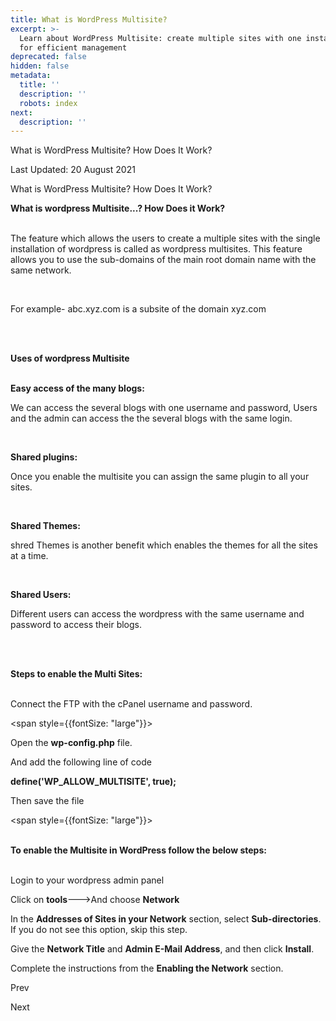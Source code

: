 ```yaml
---
title: What is WordPress Multisite?
excerpt: >-
  Learn about WordPress Multisite: create multiple sites with one installation
  for efficient management
deprecated: false
hidden: false
metadata:
  title: ''
  description: ''
  robots: index
next:
  description: ''
---
```


<div class="page-header">

What is WordPress Multisite? How Does It Work?
</div>

<span class="icon-calendar" aria-hidden="true"></span>

Last Updated: 20 August 2021 

<div itemprop="articleBody">
<span style={{fontSize: "xx-large"}} data-sheets-value="{&quot;1&quot;:2,&quot;2&quot;:&quot;What is WordPress Multisite? How Does It Work?&quot;}" data-sheets-userformat="{&quot;2&quot;:769,&quot;3&quot;:{&quot;1&quot;:0},&quot;11&quot;:4,&quot;12&quot;:0}">What is WordPress Multisite? How Does It Work?</span>
<span style={{fontSize: "large"}}><br /></span>
<p dir="ltr"><strong><span style={{fontSize: "large"}}><span style={{fontSize: "x-large"}}>What is wordpress Multisite...? How Does it Work?</span><br /><br /></span></strong></p>
<p dir="ltr"><span style={{fontSize: "large"}}>The feature which allows the users to create a multiple sites with the single installation of wordpress is called as wordpress multisites. This feature allows you to use the sub-domains of the main root domain name with the same network.</span></p>
<span style={{fontSize: "large"}}><br /></span>
<p dir="ltr"><span style={{fontSize: "large"}}>For example- abc.xyz.com is a subsite of the domain xyz.com</span></p>
<span style={{fontSize: "large"}}><br /><br /></span>
<p dir="ltr"><strong><span style={{fontSize: "large"}}><span style={{fontSize: "x-large"}}>Uses of wordpress Multisite</span><br /><br /></span></strong></p>

<p dir="ltr"><strong><span style={{fontSize: "large"}}>Easy access of the many blogs:</span></strong></p>

<p dir="ltr"><span style={{fontSize: "large"}}>We can access the several blogs with one username and password, Users and the admin can access the the several blogs with the same login.</span></p>
<span style={{fontSize: "large"}}><br /></span>

<p dir="ltr"><strong><span style={{fontSize: "large"}}>Shared plugins:</span></strong></p>

<p dir="ltr"><span style={{fontSize: "large"}}>Once you enable the multisite you can assign the same plugin to all your sites.</span></p>
<span style={{fontSize: "large"}}><br /></span>

<p dir="ltr"><strong><span style={{fontSize: "large"}}>Shared Themes:</span></strong></p>

<p dir="ltr"><span style={{fontSize: "large"}}>shred Themes is another benefit which enables the themes for all the sites at a time.</span></p>
<span style={{fontSize: "large"}}><br /></span>

<p dir="ltr"><strong><span style={{fontSize: "large"}}>Shared Users:</span></strong></p>

<p dir="ltr"><span style={{fontSize: "large"}}>Different users can access the wordpress with the same username and password to access their blogs.</span></p>
<span style={{fontSize: "large"}}><br /><br /></span>
<p dir="ltr"><strong><span style={{fontSize: "large"}}><span style={{fontSize: "x-large"}}>Steps to enable the Multi Sites:</span><br /><br /></span></strong></p>

<p dir="ltr"><span style={{fontSize: "large"}}>Connect the FTP with the cPanel username and password.</span></p>

<span style={{fontSize: "large"}}><br /></span>

<p dir="ltr"><span style={{fontSize: "large"}}>Open the <strong>wp-config.php</strong> file.</span></p>

<p dir="ltr"><span style={{fontSize: "large"}}> </span></p>

<p dir="ltr"><span style={{fontSize: "large"}}>And add the following line of code </span></p>

<p dir="ltr"><span style={{fontSize: "large"}}> </span></p>
<p dir="ltr"><strong><span style={{fontSize: "large"}}>define('WP_ALLOW_MULTISITE', true);</span></strong></p>
<p dir="ltr"><span style={{fontSize: "large"}}> </span></p>

<p dir="ltr"><span style={{fontSize: "large"}}>Then save the file</span></p>

<span style={{fontSize: "large"}}><br /><br /></span>
<p dir="ltr"><strong><span style={{fontSize: "large"}}><span style={{fontSize: "x-large"}}>To enable the Multisite in WordPress follow the below steps:</span><br /><br /></span></strong></p>

<p dir="ltr"><span style={{fontSize: "large"}}>Login to your wordpress admin panel</span></p>

<p dir="ltr"><span style={{fontSize: "large"}}> </span></p>

<p dir="ltr"><span style={{fontSize: "large"}}>Click on <strong>tools</strong>---&gt;And choose <strong>Network</strong></span></p>

<p dir="ltr"><span style={{fontSize: "large"}}> </span></p>

<p dir="ltr"><span style={{fontSize: "large"}}>In the <strong>Addresses of Sites in your Network</strong> section, select <strong>Sub-directories</strong>. If you do not see this option, skip this step. </span></p>

<p dir="ltr"><span style={{fontSize: "large"}}> </span></p>

<p dir="ltr"><span style={{fontSize: "large"}}>Give the <strong>Network Title</strong> and <strong>Admin E-Mail Address</strong>, and then click <strong>Install</strong>.</span></p>

<p dir="ltr"><span style={{fontSize: "large"}}> </span></p>
<span id="docs-internal-guid-a1aeb625-4e42-3f62-a845-23262be81a85" style={{fontSize: "large"}}>Complete the instructions from the <strong>Enabling the Network</strong> section.</span> </div>

<span class="icon-chevron-left" aria-hidden="true"></span> <span aria-hidden="true">Prev</span> 

<span aria-hidden="true">Next</span> <span class="icon-chevron-right" aria-hidden="true"></span> 

</div>